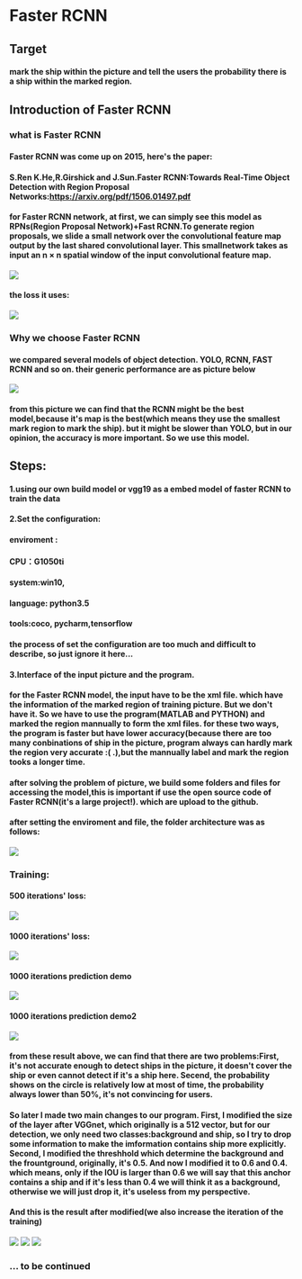 # Faster RCNN
## Target
#### mark the ship within the picture and tell the users the probability there is a ship within the marked region.

## Introduction of Faster RCNN
### what is Faster RCNN

#### Faster RCNN was come up on 2015, here's the paper:
#### S.Ren K.He,R.Girshick and J.Sun.Faster RCNN:Towards Real-Time Object Detection with Region Proposal Networks:https://arxiv.org/pdf/1506.01497.pdf
#### for Faster RCNN network, at first, we can simply see this model as RPNs(Region Proposal Network)+Fast RCNN.To generate region proposals, we slide a small network over the convolutional feature map output by the last shared convolutional layer. This smallnetwork  takes as input an n × n spatial window of the input convolutional feature map. 
![](https://github.com/Junoth/AirbusShipDetection/blob/master/Faster%20RCNN/2.PNG)

#### the loss it uses:
![](https://github.com/Junoth/AirbusShipDetection/blob/master/Faster%20RCNN/faster%20rcnn%20loss.PNG)
### Why we choose Faster RCNN
#### we compared several models of object detection. YOLO, RCNN, FAST RCNN and so on. their generic performance are as picture below
![](https://github.com/Junoth/AirbusShipDetection/blob/master/Faster%20RCNN/%E5%90%84%E4%BD%8D%E7%BD%AE%E8%AF%86%E5%88%AB%E7%AE%97%E6%B3%95%E6%AF%94%E8%BE%83.jpg)
#### from this picture we can find that the RCNN might be the best model,because it's map is the best(which means they use the smallest mark region to mark the ship). but it might be slower than YOLO, but in our opinion, the accuracy is more important. So we use this model.


## Steps:
#### 1.using our own build model or vgg19 as a embed model of faster RCNN to train the data
#### 2.Set the configuration:
####     enviroment :
####           CPU：G1050ti
####           system:win10,
####           language: python3.5 
####           tools:coco, pycharm,tensorflow
####     the process of set the configuration are too much and difficult to describe, so just ignore it here...
#### 3.Interface of the input picture and the program.
####     for the Faster RCNN model, the input have to be the xml file. which have the information of the marked region of training picture. But we don't have it. So we have to use the program(MATLAB and PYTHON) and marked the region mannually to form the xml files. for these two ways, the program is faster but have lower accuracy(because there are too many conbinations of ship in the picture, program always can hardly mark the region very accurate :( .),but the mannually label and mark the region tooks a longer time. 
####     after solving the problem of picture, we build some folders and files for accessing the model,this is important if use the open source code of Faster RCNN(it's a large project!). which are upload to the github.
#### after setting the enviroment and file, the folder architecture was as follows:
![](https://github.com/Junoth/AirbusShipDetection/blob/master/Faster%20RCNN/file_arch.PNG)



### Training:
#### 500 iterations' loss:
![](https://github.com/Junoth/AirbusShipDetection/blob/master/Faster%20RCNN/loss-500.PNG)
#### 1000 iterations' loss:
![](https://github.com/Junoth/AirbusShipDetection/blob/master/Faster%20RCNN/loss-1000.PNG)
#### 1000 iterations prediction demo
![](https://github.com/Junoth/AirbusShipDetection/blob/master/Faster%20RCNN/picFaster1000ite.jpg)
#### 1000 iterations prediction demo2
![](https://github.com/Junoth/AirbusShipDetection/blob/master/Faster%20RCNN/picFaster1000ite2.jpg)
#### from these result above, we can find that there are two problems:First, it's not accurate enough to detect ships in the picture,  it doesn't cover the ship or even cannot detect if it's a ship here. Secend, the probability shows on the circle is relatively low at most of time, the probability always lower than 50%, it's not convincing for users.
#### So later I made two main changes to our program. First, I modified the size of the layer after VGGnet, which originally is a 512 vector, but for our detection, we only need two classes:background and ship, so I try to drop some information to make the imformation contains ship more explicitly. Second, I modified the threshhold which determine the background and the frountground, originally, it's 0.5. And now I modified it to 0.6 and 0.4. which means, only if the IOU is larger than 0.6 we will say that this anchor contains a ship and if it's less than 0.4 we will think it as a background, otherwise we will just drop it, it's useless from my perspective.
#### And this is the result after modified(we also increase the iteration of the training)
![](https://github.com/Junoth/AirbusShipDetection/blob/master/Faster%20RCNN/picFaster2000ite2.jpg)
![](https://github.com/Junoth/AirbusShipDetection/blob/master/Faster%20RCNN/picFaster2000ite3.jpg)
![](https://github.com/Junoth/AirbusShipDetection/blob/master/Faster%20RCNN/picFaster2500ite3.jpg)
### ... to be continued

